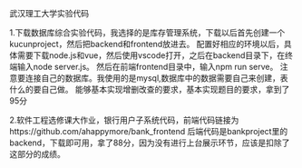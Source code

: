武汉理工大学实验代码

1.下载数据库综合实验代码，我选择的是库存管理系统，下载以后首先创建一个kucunproject，然后把backend和frontend放进去。
  配置好相应的环境以后，具体需要下载node.js和vue，然后使用vscode打开，之后在backend目录下，在终端输入node server.js。
  然后在前端frontend目录中，输入npm run serve。
  注意要连接自己的数据库。我使用的是mysql,数据库中的数据需要自己来创建，表什么的要自己做。
  能够基本实现增删改查的要求，基本实现题目的要求，拿到了95分

2.软件工程选修课大作业，银行用户子系统代码，前端代码链接为https://github.com/ahappymore/bank_frontend
后端代码是bankproject里的backend，下载即可用，拿了88分，因为没有进行上台展示环节，应该是扣除了这部分的成绩。
  
